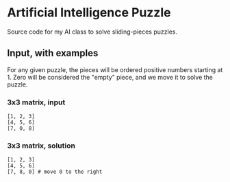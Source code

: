 # Artificial Intelligence Puzzle

Source code for my AI class to solve sliding-pieces puzzles.

## Input, with examples

For any given puzzle, the pieces will be ordered positive numbers starting at 1. Zero will be considered the "empty" piece,
and we move it to solve the puzzle.

### 3x3 matrix, input

```
[1, 2, 3]
[4, 5, 6]
[7, 0, 8]
```

### 3x3 matrix, solution

```
[1, 2, 3]
[4, 5, 6]
[7, 8, 0] # move 0 to the right
```
